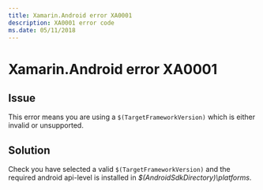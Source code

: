 ```yaml
---
title: Xamarin.Android error XA0001
description: XA0001 error code
ms.date: 05/11/2018
---
```

# Xamarin.Android error XA0001

## Issue

This error means you are using a `$(TargetFrameworkVersion)` which is either
invalid or unsupported.

## Solution

Check you have selected a valid `$(TargetFrameworkVersion)` and the required
android api-level is installed in *$(AndroidSdkDirectory)\\platforms*.